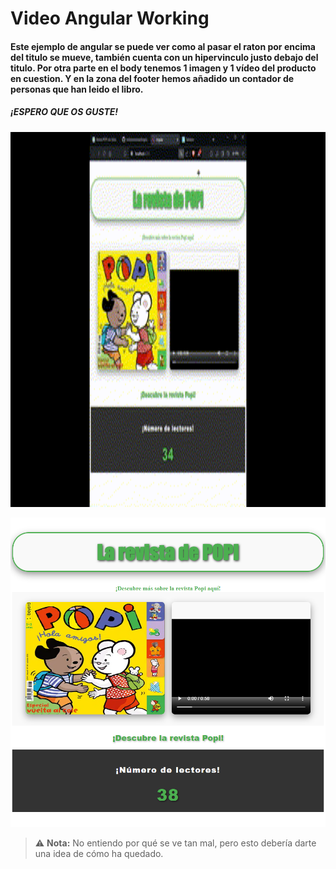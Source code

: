 # Video Angular Working

#### Este ejemplo de angular se puede ver como al pasar el raton por encima del titulo se mueve, también cuenta con un hipervinculo justo debajo del titulo. Por otra parte en el body tenemos 1 imagen y 1 vídeo del producto en cuestion. Y en la zona del footer hemos añadido un contador de personas que han leido el libro.
##### ¡ESPERO QUE OS GUSTE!



<img src="https://github.com/cristianmoreiraa/Angular-SXE/blob/main/Angular.gif" width="800" height="600">

![img](./WEB.png)

> ⚠️ **Nota:** No entiendo por qué se ve tan mal, pero esto debería darte una idea de cómo ha quedado.
